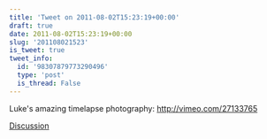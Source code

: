 ```yaml
---
title: 'Tweet on 2011-08-02T15:23:19+00:00'
draft: true
date: 2011-08-02T15:23:19+00:00
slug: '201108021523'
is_tweet: true
tweet_info:
  id: '98307879773290496'
  type: 'post'
  is_thread: False
---
```




Luke's amazing timelapse photography: <http://vimeo.com/27133765>

[Discussion](https://x.com/sytelus/status/98307879773290496)
